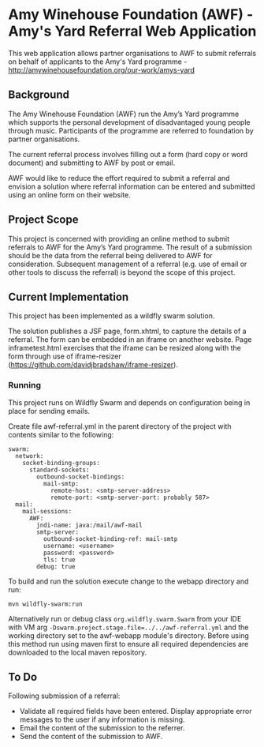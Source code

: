 # Amy Winehouse Foundation (AWF) - Amy's Yard Referral Web Application

This web application allows partner organisations to AWF to submit referrals on behalf of applicants to the Amy's Yard programme - http://amywinehousefoundation.org/our-work/amys-yard


## Background

The Amy Winehouse Foundation (AWF) run the Amy’s Yard programme which supports the personal development of disadvantaged young people through music. Participants of the programme are referred to foundation by partner organisations.

The current referral process involves filling out a form (hard copy or word document) and submitting to AWF by post or email.

AWF would like to reduce the effort required to submit a referral and envision a solution where referral information can be entered and submitted using an online form on their website.

## Project Scope

This project is concerned with providing an online method to submit referrals to AWF for the Amy’s Yard programme. The result of a submission should be the data from the referral being delivered to AWF for consideration. Subsequent management of a referral (e.g. use of email or other tools to discuss the referral) is beyond the scope of this project.

## Current Implementation

This project has been implemented as a wildfly swarm solution.

The solution publishes a JSF page, form.xhtml, to capture the details of a referral.
The form can be embedded in an iframe on another website. Page inframetest.html exercises that the iframe can be resized along with the form through use of iframe-resizer (https://github.com/davidjbradshaw/iframe-resizer).

### Running
This project runs on Wildfly Swarm and depends on configuration being in place for sending emails.

Create file awf-referral.yml in the parent directory of the project with contents similar to the following:

```
swarm:
  network:
    socket-binding-groups:
      standard-sockets:
        outbound-socket-bindings:
          mail-smtp:
            remote-host: <smtp-server-address>
            remote-port: <smtp-server-port: probably 587>
  mail:
    mail-sessions:
      AWF:
        jndi-name: java:/mail/awf-mail
        smtp-server:
          outbound-socket-binding-ref: mail-smtp
          username: <username>
          password: <password>
          tls: true
        debug: true
```

To build and run the solution execute change to the webapp directory and run:
```
mvn wildfly-swarm:run
```

Alternatively run or debug class `org.wildfly.swarm.Swarm` from your IDE with VM 
arg `-Dswarm.project.stage.file=../../awf-referral.yml` and the working directory set
to the awf-webapp module's directory. Before using this method run
using maven first to ensure all required dependencies are downloaded to the local 
maven repository.

## To Do
Following submission of a referral:
- Validate all required fields have been entered. Display appropriate error messages to the user if any information is missing.
- Email the content of the submission to the referrer.
- Send the content of the submission to AWF.
